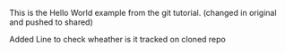 This is the Hello World example from the git tutorial.
(changed in original and pushed to shared)

Added Line to check wheather is it tracked on cloned repo